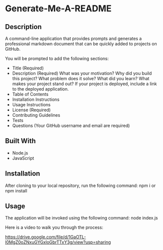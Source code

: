 # Generate-Me-A-README

<!-- [!JavaScript badge](https://img.shields.io/badge/javaScript-100%25-red) -->
## Description

A command-line application that provides prompts and generates a professional markdown document that can be quickly added to projects on GitHub.

You will be prompted to add the following sections:

* Title (Required)
* Description (Required)
What was your motivation? Why did you build this project? What problem does it solve? What did you learn? What makes your project stand out? If your project is deployed, include a link to the deployed application.
* Table of Contents
* Installation Instructions
* Usage Instructions
* License (Required)
* Contributing Guidelines
* Tests
* Questions (Your GitHub username and email are required)

## Built With

* Node.js
* JavaScript
## Installation

After cloning to your local repository, run the following command: 
npm i or npm install 
## Usage

The application will be invoked using the following command: 
node index.js

Here is a video to walk you through the process:

https://drive.google.com/file/d/1GaOTL-l0MgZ0oZNxuGYGxloGbrTTxY3g/view?usp=sharing




